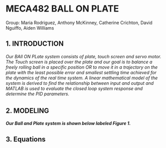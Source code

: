 # MECA482 BALL ON PLATE
Group: Maria Rodriguez, Anthony McKinney, Catherine Crichton, David Nguiffo, Aiden Williams


## 1. INTRODUCTION
###### Our BAll ON PLate system consists of plate, touch screen and servo motor. The Touch screen is placed over the plate and our goal is to balance a freely rolling ball in a specific position OR to move it in a trajectory on the plate with the least possible error and smallest settling time achieved for the dynamics of the real time system.  A linear mathematical model of the system is derived to find the relationship between input and output and MATLAB is used to evaluate the closed loop system response and determine the PID parameters. 
## 2. MODELING
##### Our Ball and Plate system is shown below labeled Figure 1.

##  3. Equations 
